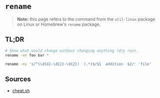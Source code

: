 # `rename`

> **Note:** this page refers to the command from the `util-linux` package on Linux or Homebrew's `rename` package.

## TL;DR

```sh
# Show what would change without changing anything (dry run).
rename -vn foo bar *

rename -nv 's/^(\d{4}-\d{2}-\d{2})  (.*)$/$1  addition  $2/' 'file'
```

## Sources

- [cheat.sh]

[cheat.sh]: https://cheat.sh/rename
